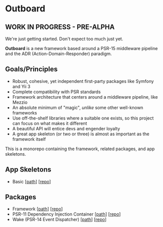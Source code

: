 # Outboard
## WORK IN PROGRESS - PRE-ALPHA
We're just getting started. Don't expect too much just yet.

**Outboard** is a new framework based around a
PSR-15 middleware pipeline and the ADR (Action-Domain-Responder) paradigm.

## Goals/Principles
- Robust, cohesive, yet independent first-party packages like Symfony and Yii 3
- Complete compatibility with PSR standards
- Framework architecture that centers around a middleware pipeline, like Mezzio
- An absolute minimum of "magic", _unlike_ some other well-known frameworks
- Use off-the-shelf libraries where a suitable one exists, so this project can focus on what makes it different
- A beautiful API will entice devs and engender loyalty
- A great app skeleton (or two or three) is almost as important as the framework itself

This is a monorepo containing the framework, related packages, and app skeletons.

## App Skeletons
- Basic [[path](https://github.com/outboardphp/outboard/tree/main/apps/basic-skeleton)] [[repo](https://github.com/outboardphp/basic-app-skeleton)]

## Packages
- Framework [[path](https://github.com/outboardphp/outboard/tree/main/packages/framework)] [[repo](https://github.com/outboardphp/framework)]
- PSR-11 Dependency Injection Container [[path](https://github.com/outboardphp/outboard/tree/main/packages/dic)] [[repo](https://github.com/outboardphp/di)]
- Wake (PSR-14 Event Dispatcher) [[path](https://github.com/outboardphp/outboard/tree/main/packages/wake)] [[repo](https://github.com/outboardphp/wake)]

